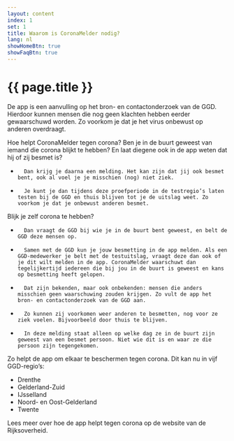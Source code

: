 ```yaml
---
layout: content
index: 1
set: 1
title: Waarom is CoronaMelder nodig?
lang: nl
showHomeBtn: true
showFaqBtn: true
---
```


# {{ page.title }}

De app is een aanvulling op het bron- en contactonderzoek van de GGD. Hierdoor kunnen mensen die nog geen klachten hebben eerder gewaarschuwd worden. Zo voorkom je dat je het virus onbewust op anderen overdraagt.
 
Hoe helpt CoronaMelder tegen corona?
Ben je in de buurt geweest van iemand die corona blijkt te hebben? En laat diegene ook in de app weten dat hij of zij besmet is?
-    	Dan krijg je daarna een melding. Het kan zijn dat jij ook besmet bent, ook al voel je je misschien (nog) niet ziek.
-    	Je kunt je dan tijdens deze proefperiode in de testregio’s laten testen bij de GGD en thuis blijven tot je de uitslag weet. Zo voorkom je dat je onbewust anderen besmet. 
 
Blijk je zelf corona te hebben?
-    	Dan vraagt de GGD bij wie je in de buurt bent geweest, en belt de GGD deze mensen op.
-    	Samen met de GGD kun je jouw besmetting in de app melden. Als een GGD-medewerker je belt met de testuitslag, vraagt deze dan ook of je dit wilt melden in de app. CoronaMelder waarschuwt dan tegelijkertijd iedereen die bij jou in de buurt is geweest en kans op besmetting heeft gelopen.
-    	Dat zijn bekenden, maar ook onbekenden: mensen die anders misschien geen waarschuwing zouden krijgen. Zo vult de app het bron- en contactonderzoek van de GGD aan.
-    	Zo kunnen zij voorkomen weer anderen te besmetten, nog voor ze ziek voelen. Bijvoorbeeld door thuis te blijven.
-    	In deze melding staat alleen op welke dag ze in de buurt zijn geweest van een besmet persoon. Niet wie dit is en waar ze die persoon zijn tegengekomen.
 
Zo helpt de app om elkaar te beschermen tegen corona. Dit kan nu in vijf GGD-regio’s:
-  	Drenthe
-  	Gelderland-Zuid
-  	IJsselland
- 	Noord- en Oost-Gelderland
-  	Twente
 
Lees meer over hoe de app helpt tegen corona op de website van de Rijksoverheid.
